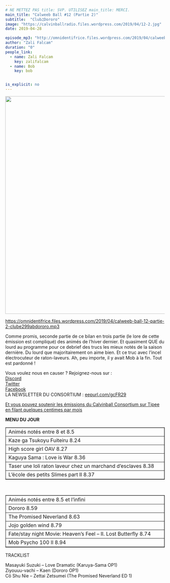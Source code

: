 ```yaml
---
# NE METTEZ PAS title: SVP. UTILISEZ main_title: MERCI.
main_title: "Calweeb Ball #12 (Partie 2)"
subtitle:  "Club♫Dororo"
image: "https://calvinballradio.files.wordpress.com/2019/04/12-2.jpg"
date: 2019-04-28

episode_mp3: "http://omnidentifrice.files.wordpress.com/2019/04/calweeb-ball-12-partie-2-clube299abdororo.mp3"
author: "Zali Falcam"
duration: "0"
people_link: 
  - name: Zali Falcam
    key: zalifalcam
  - name: Bob
    key: bob


is_explicit: no
---
```


<PodcastHeader/>

<!-- ECRIRE LA DESCRIPTION DE L'EPISODE SOUS CETTE LIGNE -->
<p><img class="alignnone size-full wp-image-245" src="https://calvinballradio.files.wordpress.com/2019/04/12-2.jpg" alt="" width="771" height="687" srcset="https://calvinballradio.files.wordpress.com/2019/04/12-2.jpg 771w, https://calvinballradio.files.wordpress.com/2019/04/12-2.jpg?w=150&amp;h=134 150w, https://calvinballradio.files.wordpress.com/2019/04/12-2.jpg?w=300&amp;h=267 300w, https://calvinballradio.files.wordpress.com/2019/04/12-2.jpg?w=768&amp;h=684 768w"></p>
<p><a href="https://omnidentifrice.files.wordpress.com/2019/04/calweeb-ball-12-partie-2-clube299abdororo.mp3">https://omnidentifrice.files.wordpress.com/2019/04/calweeb-ball-12-partie-2-clube299abdororo.mp3</a></p>
<p>Comme promis, seconde partie de ce bilan en trois partie (le lore de cette émission est compliqué) des animés de l’hiver dernier. Et quasiment QUE du lourd au programme pour ce debrief des trucs les mieux notés de la saison dernière. Du lourd que majoritairement on aime bien. Et ce truc avec l’incel électrocuteur de raton-laveurs. Ah, peu importe, il y avait Mob à la fin. Tout est pardonné !</p>
<p>Vous voulez nous en causer ? Rejoignez-nous sur :<br>
<a href="http://discordapp.com/invite/4RnA9v7" rel="noopener noreferrer">Discord</a><br>
<a href="https://twitter.com/Calvinball_FM?lang=fr" rel="noopener noreferrer">Twitter</a><br>
<a href="https://www.facebook.com/CalvinballRadio/?ref=bookmarks" rel="noopener noreferrer">Facebook</a><br>
LA NEWSLETTER DU CONSORTIUM : <a title="http://eepurl.com/gcFR29" href="https://exit.sc/?url=http%3A%2F%2Feepurl.com%2FgcFR29" rel="nofollow noopener noreferrer">eepurl.com/gcFR29</a></p>
<p><a href="https://fr.tipeee.com/calvinball" rel="noopener noreferrer">Et vous pouvez soutenir les émissions du Calvinball Consortium sur Tipee en filant quelques centimes par mois</a></p>
<p><strong>MENU DU JOUR</strong></p>
<table dir="ltr" border="1" cellspacing="0" cellpadding="0">
<colgroup>
<col width="979"></colgroup>
<tbody>
<tr>
<td>Animés notés entre 8 et 8.5</td>
</tr>
<tr>
<td>Kaze ga Tsukoyu Fuiteiru 8.24</td>
</tr>
<tr>
<td>High score girl OAV 8.27</td>
</tr>
<tr>
<td>Kaguya Sama : Love is War 8.36</td>
</tr>
<tr>
<td>Taser une loli raton laveur chez un marchand d’esclaves 8.38</td>
</tr>
<tr>
<td>L’école des petits Slimes part II 8.37</td>
</tr>
</tbody>
</table>
<p>&nbsp;</p>
<table dir="ltr" border="1" cellspacing="0" cellpadding="0">
<colgroup>
<col width="979"></colgroup>
<tbody>
<tr>
<td>Animés notés entre 8.5 et l’infini</td>
</tr>
<tr>
<td>Dororo 8.59</td>
</tr>
<tr>
<td>The Promised Neverland 8.63</td>
</tr>
<tr>
<td>Jojo golden wind 8.79</td>
</tr>
<tr>
<td>Fate/stay night Movie: Heaven’s Feel – II. Lost Butterfly 8.74</td>
</tr>
<tr>
<td>Mob Psycho 100 II 8.94</td>
</tr>
</tbody>
</table>
<p>TRACKLIST</p>
<p>Masayuki Suzuki – Love Dramatic (Karuya-Sama OP1)<br>
Ziyouuu-vachi – Kaen (Dororo OP1)<br>
Cö Shu Nie – Zettai Zetsumei (The Promised Neverland ED 1)</p>


